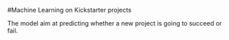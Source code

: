 #Machine Learning on Kickstarter projects

The model aim at predicting whether a new project is going to succeed or fail.